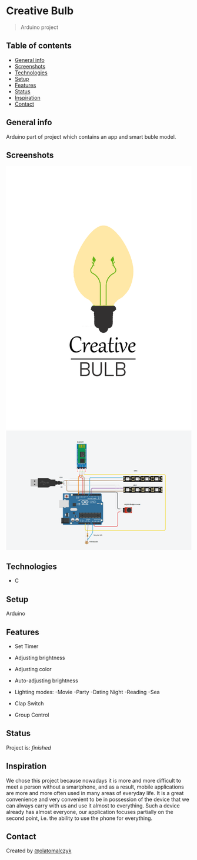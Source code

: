 # Creative Bulb
>Arduino project

## Table of contents
* [General info](#general-info)
* [Screenshots](#screenshots)
* [Technologies](#technologies)
* [Setup](#setup)
* [Features](#features)
* [Status](#status)
* [Inspiration](#inspiration)
* [Contact](#contact)

## General info
Arduino part of project which contains an app and smart buble model.

## Screenshots
![Screenshot](./img/zdj.png)
![Screenshot](./img/zdj2.png)
## Technologies
* C

## Setup
Arduino

## Features
* Set Timer
* Adjusting brightness
* Adjusting color
* Auto-adjusting brightness
* Lighting modes:
	-Movie
	-Party
	-Dating Night
	-Reading
	-Sea

* Clap Switch
* Group Control



## Status
Project is:  _finished_

## Inspiration
We chose this project because nowadays it is more and more difficult to meet a person without a smartphone, and as a result, mobile applications are more and more often used in many areas of everyday life. It is a great convenience and very convenient to be in possession of the device that we can always carry with us and use it almost to everything. Such a device already has almost everyone, our application focuses partially on the second point, i.e. the ability to use the phone for everything.

## Contact
Created by [@olatomalczyk](https://github.com/olatomalczyk)
